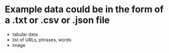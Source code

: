 # Example data could be in the form of a .txt or .csv or .json file

- tabular data
- list of URLs, phrases, words
- image